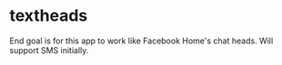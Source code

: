 textheads
=========
End goal is for this app to work like Facebook Home's chat heads. Will support SMS initially.
